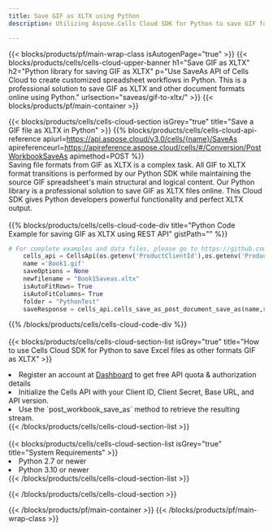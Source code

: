 ```yaml
---
title: Save GIF as XLTX using Python 
description: Utilizing Aspose.Cells Cloud SDK for Python to save GIF format file as XLTX format file. 

---
```



{{< blocks/products/pf/main-wrap-class isAutogenPage="true" >}}
{{< blocks/products/cells/cells-cloud-upper-banner h1="Save GIF as XLTX" h2="Python library for saving GIF as XLTX" p="Use SaveAs API of Cells Cloud to create customized spreadsheet workflows in Python. This is a professional solution to save GIF as XLTX and other document formats online using Python." urlsection="saveas/gif-to-xltx/" >}}
{{< blocks/products/pf/main-container >}}

{{< blocks/products/cells/cells-cloud-section isGrey="true"  title="Save a GIF file as XLTX in Python" >}}
{{% blocks/products/cells/cells-cloud-api-reference  apiurl=https://api.aspose.cloud/v3.0/cells/{name}/SaveAs  apireferenceurl=https://apireference.aspose.cloud/cells/#/Conversion/PostWorkbookSaveAs  apimethod=POST %}}
<br/>
Saving file formats from GIF as XLTX is a complex task. All GIF to XLTX format transitions is performed by our Python SDK while maintaining the source GIF spreadsheet's main structural and logical content. Our Python library is a professional solution to save GIF as XLTX files online. This Cloud SDK gives Python developers powerful functionality and perfect XLTX output.
<br/>
<br/>
{{% blocks/products/cells/cells-cloud-code-div title="Python Code Example for saving GIF as XLTX using REST API" gistPath="" %}}
  
```python
# For complete examples and data files, please go to https://github.com/aspose-cells-cloud/aspose-cells-cloud-python/
    cells_api = CellsApi(os.getenv('ProductClientId'),os.getenv('ProductClientSecret'))
    name ='Book1.gif'    
    saveOptions = None
    newfilename = "Book1Saveas.xltx"
    isAutoFitRows= True
    isAutoFitColumns= True
    folder = "PythonTest"
    saveResponse = cells_api.cells_save_as_post_document_save_as(name,save_options=saveOptions, newfilename=(folder +'/' + newfilename),folder=folder)
```
  
{{% /blocks/products/cells/cells-cloud-code-div  %}}
<br/>
<br/>
{{< blocks/products/cells/cells-cloud-section-list isGrey="true"  title="How to use Cells Cloud SDK for Python to save Excel files as other formats GIF as XLTX" >}}
<li>Register an account at <a href="https://dashboard.aspose.cloud/">Dashboard</a> to get free API quota & authorization details</li>
<li>Initialize the Cells API with your Client ID, Client Secret, Base URL, and API version.</li>
<li>Use the `post_workbook_save_as` method to retrieve the resulting stream.</li>
{{< /blocks/products/cells/cells-cloud-section-list >}}
<br/>
<br/>
{{< blocks/products/cells/cells-cloud-section-list isGrey="true"  title="System Requirements" >}}
<li>Python 2.7 or newer</li>
<li>Python 3.10 or newer</li>
{{< /blocks/products/cells/cells-cloud-section-list >}}

{{< /blocks/products/cells/cells-cloud-section >}}

{{< /blocks/products/pf/main-container >}}
{{< /blocks/products/pf/main-wrap-class >}}
